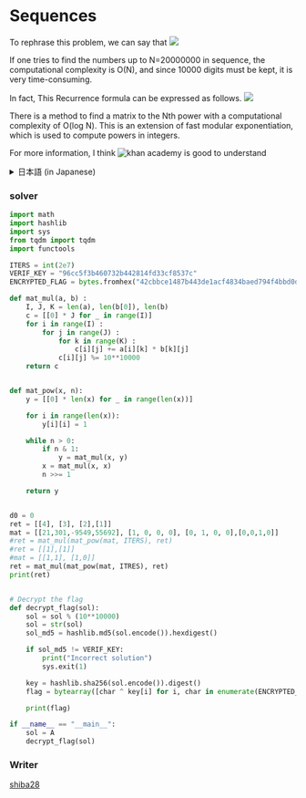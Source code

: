 
# Sequences

To rephrase this problem, we can say that
<img src="https://latex.codecogs.com/svg.image?(a_0,a_1,a_2,a_3)=(1,2,3,4)\\a_n&space;=&space;55692a_{n-4}-9549a_{n-3}&plus;301a_{n-2}&plus;21a_{n-1}\;&space;(n\geq&space;4)\\a_{20000000}&space;\pmod{10^{10000}}&space;=&space;?"/>

If one tries to find the numbers up to N=20000000 in sequence, the computational complexity is O(N), and since 10000 digits must be kept, it is very time-consuming.

In fact, This Recurrence formula can be expressed as follows.
<img src="https://latex.codecogs.com/svg.image?\begin{pmatrix}21&301&space;&-9549&55692\\1&0&0&0\\0&1&0&0\\0&0&1&0\end{pmatrix}&space;^{n-3}\begin{pmatrix}a_3\\a_2\\a_1\\a_0\end{pmatrix}=\begin{pmatrix}a_n\\a_{n-1}\\a_{n-2}\\a_{n-3}\\\end{pmatrix}"/>


There is a method to find a matrix to the Nth power with a computational complexity of O(log N).
This is an extension of fast modular exponentiation, which is used to compute powers in integers.

For more information, I think ![khan academy](https://www.khanacademy.org/computing/computer-science/cryptography/modarithmetic/a/fast-modular-exponentiation) is good to understand

<details>
<summary>日本語 (in Japanese)</summary>

問題を言い換えると，

<img src="https://latex.codecogs.com/svg.image?(a_0,a_1,a_2,a_3)=(1,2,3,4)\\a_n&space;=&space;55692a_{n-4}-9549a_{n-3}&plus;301a_{n-2}&plus;21a_{n-1}\;&space;(n\geq&space;4)\\a_{20000000}&space;\pmod{10^{10000}}&space;=&space;?"/>


という問題になります．
N=20000000まで順番に求めようとすると計算量がO(N)になり，桁数を10000桁保持しなければならないこともあり，非常に時間がかかります．



<img src="https://latex.codecogs.com/svg.image?\begin{pmatrix}21&301&space;&-9549&55692\\1&0&0&0\\0&1&0&0\\0&0&1&0\end{pmatrix}&space;^{n-3}\begin{pmatrix}a_3\\a_2\\a_1\\a_0\end{pmatrix}=\begin{pmatrix}a_n\\a_{n-1}\\a_{n-2}\\a_{n-3}\\\end{pmatrix}"/>

行列をN乗を計算量O(log N)で求める方法があります．
これは，整数で累乗を計算する際に使われるFast modular exponentiationの拡張です．
![khan academy](https://www.khanacademy.org/computing/computer-science/cryptography/modarithmetic/a/fast-modular-exponentiation)がわかりやすいです．

</details>


### solver
```python
import math
import hashlib
import sys
from tqdm import tqdm
import functools

ITERS = int(2e7)
VERIF_KEY = "96cc5f3b460732b442814fd33cf8537c"
ENCRYPTED_FLAG = bytes.fromhex("42cbbce1487b443de1acf4834baed794f4bbd0dfe08b5f3b248ef7c32b")

def mat_mul(a, b) :
    I, J, K = len(a), len(b[0]), len(b)
    c = [[0] * J for _ in range(I)]
    for i in range(I) :
        for j in range(J) :
            for k in range(K) :
                c[i][j] += a[i][k] * b[k][j]
            c[i][j] %= 10**10000
    return c


def mat_pow(x, n):
    y = [[0] * len(x) for _ in range(len(x))]

    for i in range(len(x)):
        y[i][i] = 1

    while n > 0:
        if n & 1:
            y = mat_mul(x, y)
        x = mat_mul(x, x)
        n >>= 1

    return y


d0 = 0
ret = [[4], [3], [2],[1]]
mat = [[21,301,-9549,55692], [1, 0, 0, 0], [0, 1, 0, 0],[0,0,1,0]]
#ret = mat_mul(mat_pow(mat, ITERS), ret)
#ret = [[1],[1]]
#mat = [[1,1], [1,0]]
ret = mat_mul(mat_pow(mat, ITRES), ret)
print(ret)


# Decrypt the flag
def decrypt_flag(sol):
    sol = sol % (10**10000)
    sol = str(sol)
    sol_md5 = hashlib.md5(sol.encode()).hexdigest()

    if sol_md5 != VERIF_KEY:
        print("Incorrect solution")
        sys.exit(1)

    key = hashlib.sha256(sol.encode()).digest()
    flag = bytearray([char ^ key[i] for i, char in enumerate(ENCRYPTED_FLAG)]).decode()

    print(flag)

if __name__ == "__main__":
    sol = A
    decrypt_flag(sol)
```




### Writer
[shiba28](https://twitter.com/Shibak3333n)
